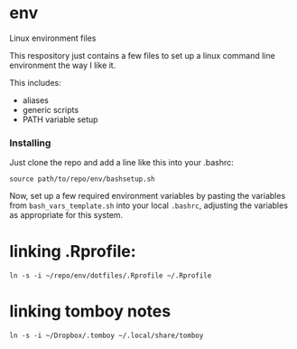 # env
Linux environment files

This respository just contains a few files to set up a linux command line environment the way I like it.

This includes:

* aliases
* generic scripts
* PATH variable setup


### Installing

Just clone the repo and add a line like this into your .bashrc:

```
source path/to/repo/env/bashsetup.sh
```

Now, set up a few required environment variables by pasting the variables from `bash_vars_template.sh` into your local `.bashrc`, adjusting the variables as appropriate for this system.

# linking .Rprofile:

	ln -s -i ~/repo/env/dotfiles/.Rprofile ~/.Rprofile


# linking tomboy notes

	ln -s -i ~/Dropbox/.tomboy ~/.local/share/tomboy
